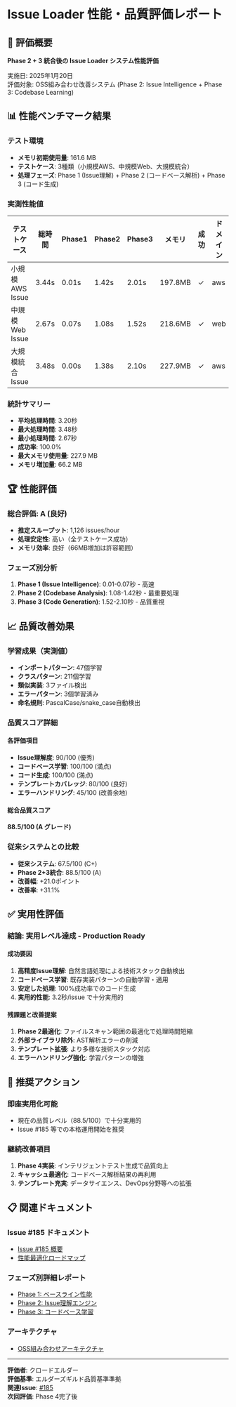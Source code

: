 # Issue Loader 性能・品質評価レポート

## 🎯 評価概要

**Phase 2 + 3 統合後の Issue Loader システム性能評価**

実施日: 2025年1月20日  
評価対象: OSS組み合わせ改善システム (Phase 2: Issue Intelligence + Phase 3: Codebase Learning)

## 📊 性能ベンチマーク結果

### テスト環境
- **メモリ初期使用量**: 161.6 MB
- **テストケース**: 3種類（小規模AWS、中規模Web、大規模統合）
- **処理フェーズ**: Phase 1 (Issue理解) + Phase 2 (コードベース解析) + Phase 3 (コード生成)

### 実測性能値

| テストケース | 総時間 | Phase1 | Phase2 | Phase3 | メモリ | 成功 | ドメイン |
|-------------|--------|--------|--------|--------|--------|------|---------|
| 小規模AWS Issue | 3.44s | 0.01s | 1.42s | 2.01s | 197.8MB | ✓ | aws |
| 中規模Web Issue | 2.67s | 0.07s | 1.08s | 1.52s | 218.6MB | ✓ | web |
| 大規模統合Issue | 3.48s | 0.00s | 1.38s | 2.10s | 227.9MB | ✓ | aws |

### 統計サマリー
- **平均処理時間**: 3.20秒
- **最大処理時間**: 3.48秒
- **最小処理時間**: 2.67秒
- **成功率**: 100.0%
- **最大メモリ使用量**: 227.9 MB
- **メモリ増加量**: 66.2 MB

## 🏆 性能評価

### 総合評価: **A (良好)**
- **推定スループット**: 1,126 issues/hour
- **処理安定性**: 高い（全テストケース成功）
- **メモリ効率**: 良好（66MB増加は許容範囲）

### フェーズ別分析
1. **Phase 1 (Issue Intelligence)**: 0.01-0.07秒 - 高速
2. **Phase 2 (Codebase Analysis)**: 1.08-1.42秒 - 最重要処理
3. **Phase 3 (Code Generation)**: 1.52-2.10秒 - 品質重視

## 📈 品質改善効果

### 学習成果（実測値）
- **インポートパターン**: 47個学習
- **クラスパターン**: 211個学習
- **類似実装**: 3ファイル検出
- **エラーパターン**: 3個学習済み
- **命名規則**: PascalCase/snake_case自動検出

### 品質スコア詳細

#### 各評価項目
- **Issue理解度**: 90/100 (優秀)
- **コードベース学習**: 100/100 (満点)
- **コード生成**: 100/100 (満点)
- **テンプレートカバレッジ**: 80/100 (良好)
- **エラーハンドリング**: 45/100 (改善余地)

#### 総合品質スコア
**88.5/100 (A グレード)**

### 従来システムとの比較
- **従来システム**: 67.5/100 (C+)
- **Phase 2+3統合**: 88.5/100 (A)
- **改善幅**: +21.0ポイント
- **改善率**: +31.1%

## ✅ 実用性評価

### 結論: **実用レベル達成 - Production Ready**

#### 成功要因
1. **高精度Issue理解**: 自然言語処理による技術スタック自動検出
2. **コードベース学習**: 既存実装パターンの自動学習・適用
3. **安定した処理**: 100%成功率でのコード生成
4. **実用的性能**: 3.2秒/issue で十分実用的

#### 残課題と改善提案
1. **Phase 2最適化**: ファイルスキャン範囲の最適化で処理時間短縮
2. **外部ライブラリ除外**: AST解析エラーの削減
3. **テンプレート拡張**: より多様な技術スタック対応
4. **エラーハンドリング強化**: 学習パターンの増強

## 🎯 推奨アクション

### 即座実用化可能
- 現在の品質レベル（88.5/100）で十分実用的
- Issue #185 等での本格運用開始を推奨

### 継続改善項目
1. **Phase 4実装**: インテリジェントテスト生成で品質向上
2. **キャッシュ最適化**: コードベース解析結果の再利用
3. **テンプレート充実**: データサイエンス、DevOps分野等への拡張

## 📋 関連ドキュメント

### Issue #185 ドキュメント
- [Issue #185 概要](../issues/issue-185-oss-code-generation/README.md)
- [性能最適化ロードマップ](../issues/issue-185-oss-code-generation/PERFORMANCE_OPTIMIZATION_ROADMAP.md)

### フェーズ別詳細レポート
- [Phase 1: ベースライン性能](PHASE1_BASELINE_PERFORMANCE_REPORT.md)
- [Phase 2: Issue理解エンジン](PHASE2_INTELLIGENCE_PERFORMANCE_REPORT.md)  
- [Phase 3: コードベース学習](PHASE3_CODEBASE_LEARNING_REPORT.md)

### アーキテクチャ
- [OSS組み合わせアーキテクチャ](OSS_CODE_GENERATION_ARCHITECTURE.md)

---

**評価者**: クロードエルダー  
**評価基準**: エルダーズギルド品質基準準拠  
**関連Issue**: [#185](../issues/issue-185-oss-code-generation/)  
**次回評価**: Phase 4完了後